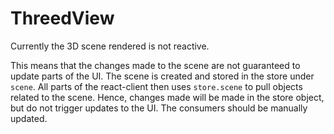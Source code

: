 # ThreedView

Currently the 3D scene rendered is not reactive.

This means that the changes made to the scene are not guaranteed to update parts of the UI. The scene is created and stored in the store under `scene`. All parts of the react-client then uses `store.scene` to pull objects related to the scene. Hence, changes made will be made in the store object, but do not trigger updates to the UI. The consumers should be manually updated.
